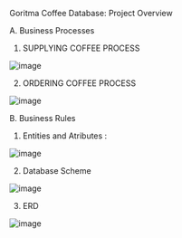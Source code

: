 Goritma Coffee Database: Project Overview

A. Business Processes

1. SUPPLYING COFFEE PROCESS

![image](https://user-images.githubusercontent.com/74693024/188259465-faaaafaf-d625-4825-a6ec-1b09c4422c09.png)


2. ORDERING COFFEE PROCESS
 
![image](https://user-images.githubusercontent.com/74693024/188259469-50da3d61-9b23-4022-8a68-0977aa820374.png)

B. Business Rules

1. Entities and Atributes :

![image](https://user-images.githubusercontent.com/74693024/188259821-cde54fa7-f95c-4e62-800e-5026729308fa.png)

2. Database Scheme

![image](https://user-images.githubusercontent.com/74693024/188259850-24a510b4-4741-46bd-821e-3e20a2295fdc.png)

3. ERD

![image](https://user-images.githubusercontent.com/74693024/188259869-33927504-5219-4424-9f28-9c5fe063a84b.png)
